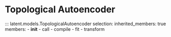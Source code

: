 # Topological Autoencoder

::: latent.models.TopologicalAutoencoder
	selection:
		inherited_members: true
		members:
			- __init__
			- call
			- compile
			- fit
			- transform
